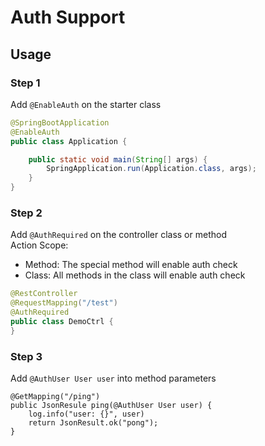 # Auth Support

## Usage
### Step 1
Add `@EnableAuth` on the starter class
```java
@SpringBootApplication
@EnableAuth
public class Application {

    public static void main(String[] args) {
        SpringApplication.run(Application.class, args);
    }
}
```

### Step 2
Add `@AuthRequired` on the controller class or method  
Action Scope:
- Method: The special method will enable auth check
- Class: All methods in the class will enable auth check
```java
@RestController
@RequestMapping("/test")
@AuthRequired
public class DemoCtrl {
}
```

### Step 3
Add `@AuthUser User user` into method parameters
```java_holder_method_tree
@GetMapping("/ping")
public JsonResule ping(@AuthUser User user) {
    log.info("user: {}", user)
    return JsonResult.ok("pong");
}
```
